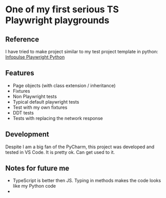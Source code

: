 # One of my first serious TS Playwright playgrounds

## Reference
I have tried to make project similar to my test project template in python: [Infopulse Playwright Python](https://github.com/infopulse/Playwright-course-python)

## Features
- Page objects (with class extension / inheritance)
- Fixtures
- Non Playwright tests
- Typical default playwright tests
- Test with my own fixtures
- DDT tests
- Tests with replacing the network response

## Development
Despite I am a big fan of the PyCharm, this project was developed and tested in VS Code.
It is pretty ok. Can get used to it.

## Notes for future me
- TypeScript is better then JS. Typing in methods makes the code looks like my Python code
- 